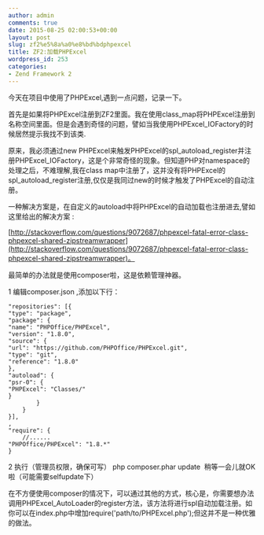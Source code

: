 ```yaml
---
author: admin
comments: true
date: 2015-08-25 02:00:53+00:00
layout: post
slug: zf2%e5%8a%a0%e8%bd%bdphpexcel
title: ZF2:加载PHPExcel
wordpress_id: 253
categories:
- Zend Framework 2
---
```


今天在项目中使用了PHPExcel,遇到一点问题，记录一下。

首先是如果将PHPExcel注册到ZF2里面。我在使用class_map将PHPExcel注册到名称空间里面。但是会遇到奇怪的问题，譬如当我使用PHPExcel_IOFactory的时候居然提示我找不到该类.

原来，我必须通过new PHPExcel来触发PHPExcel的spl_autoload_register并注册PHPExcel_IOFactory，这是个非常奇怪的现象。但知道PHP对namespace的处理之后，不难理解,我在class map中注册了，这并没有将PHPExcel的spl_autoload_register注册,仅仅是我同过new的时候才触发了PHPExcel的自动注册。

一种解决方案是，在自定义的autoload中将PHPExcel的自动加载也注册进去,譬如这里给出的解决方案 :

[http://stackoverflow.com/questions/9072687/phpexcel-fatal-error-class-phpexcel-shared-zipstreamwrapper](http://stackoverflow.com/questions/9072687/phpexcel-fatal-error-class-phpexcel-shared-zipstreamwrapper)。

最简单的办法就是使用composer啦，这是依赖管理神器。

1 编辑composer.json ,添加以下行：

    
    "repositories": [{
    "type": "package",
    "package": {
    "name": "PHPOffice/PHPExcel",
    "version": "1.8.0",
    "source": {
    "url": "https://github.com/PHPOffice/PHPExcel.git",
    "type": "git",
    "reference": "1.8.0"
    },
    "autoload": {
    "psr-0": {
    "PHPExcel": "Classes/"
    }
            }
        }
    }],
    ,
    "require": {
        //......
    "PHPOffice/PHPExcel": "1.8.*"
    }


2 执行（管理员权限，确保可写） php composer.phar update  稍等一会儿就OK啦（可能需要selfupdate下）



在不方便使用composer的情况下，可以通过其他的方式，核心是，你需要想办法调用PHPExcel_AutoLoader的register方法，该方法将进行spl自动加载注册。如你可以在index.php中增加require('path/to/PHPExcel.php');但这并不是一种优雅的做法。
